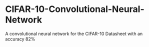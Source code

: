 # CIFAR-10-Convolutional-Neural-Network
A convolutional neural network for the CIFAR-10 Datasheet with an accuracy 82%

